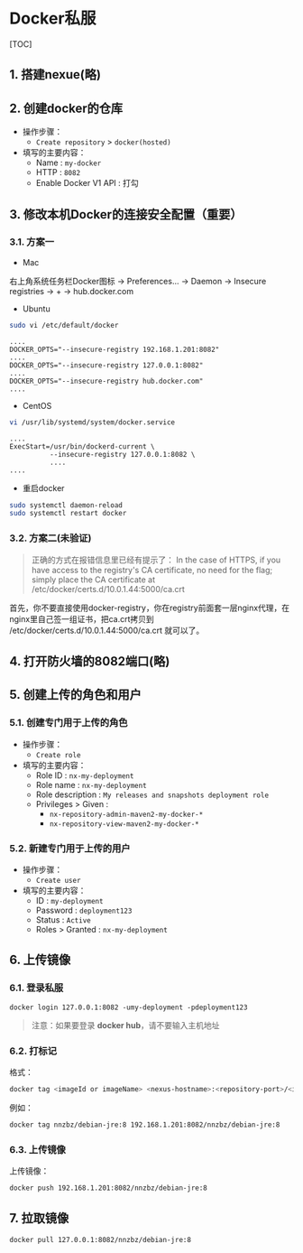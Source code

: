 # Docker私服

[TOC]

## 1. 搭建nexue(略)

## 2. 创建docker的仓库

- 操作步骤：
  - ```Create repository``` > ```docker(hosted)```
- 填写的主要内容：
  - Name : ```my-docker```
  - HTTP : ```8082```
  - Enable Docker V1 API : 打勾

## 3. 修改本机Docker的连接安全配置（重要）

### 3.1. 方案一

- Mac

 右上角系统任务栏Docker图标 -> Preferences... -> Daemon -> Insecure registries -> + -> hub.docker.com

- Ubuntu

```sh
sudo vi /etc/default/docker
```

```text
....
DOCKER_OPTS="--insecure-registry 192.168.1.201:8082"
....
DOCKER_OPTS="--insecure-registry 127.0.0.1:8082"
....
DOCKER_OPTS="--insecure-registry hub.docker.com"
....
```

- CentOS

```sh
vi /usr/lib/systemd/system/docker.service
```

```text
....
ExecStart=/usr/bin/dockerd-current \
          --insecure-registry 127.0.0.1:8082 \
          ....
....
```

- 重启docker

```sh
sudo systemctl daemon-reload
sudo systemctl restart docker
```

### 3.2. 方案二(未验证)

> 正确的方式在报错信息里已经有提示了：
In the case of HTTPS, if you have access to the registry's CA certificate, no need for the flag; simply place the CA certificate at /etc/docker/certs.d/10.0.1.44:5000/ca.crt

首先，你不要直接使用docker-registry，你在registry前面套一层nginx代理，在nginx里自己签一组证书，把ca.crt拷贝到 /etc/docker/certs.d/10.0.1.44:5000/ca.crt 就可以了。

## 4. 打开防火墙的8082端口(略)

## 5. 创建上传的角色和用户

### 5.1. 创建专门用于上传的角色

- 操作步骤：
  - ```Create role```
- 填写的主要内容：
  - Role ID : ```nx-my-deployment```
  - Role name : ```nx-my-deployment```
  - Role description : ```My releases and snapshots deployment role```
  - Privileges > Given :
    - ```nx-repository-admin-maven2-my-docker-*```
    - ```nx-repository-view-maven2-my-docker-*```

### 5.2. 新建专门用于上传的用户

- 操作步骤：
  - ```Create user```
- 填写的主要内容：
  - ID : ```my-deployment```
  - Password : ```deployment123```
  - Status : ```Active```
  - Roles > Granted : ```nx-my-deployment```


## 6. 上传镜像

### 6.1. 登录私服

```shdocker login 
docker login 127.0.0.1:8082 -umy-deployment -pdeployment123
```

> 注意：如果要登录 **docker hub**，请不要输入主机地址

### 6.2. 打标记

格式：

```sh
docker tag <imageId or imageName> <nexus-hostname>:<repository-port>/<image>:<tag>
```

例如：

```sh
docker tag nnzbz/debian-jre:8 192.168.1.201:8082/nnzbz/debian-jre:8
```

### 6.3. 上传镜像

上传镜像：

```sh
docker push 192.168.1.201:8082/nnzbz/debian-jre:8
```

## 7. 拉取镜像

```sh
docker pull 127.0.0.1:8082/nnzbz/debian-jre:8
```